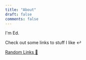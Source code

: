```yaml
---
title: "About"
draft: false
comments: false
---
```


I'm Ed.

Check out some links to stuff I like ↩️

[Random Links 🔗](/about/random-links)